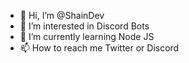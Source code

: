 - 👋 Hi, I’m @ShainDev
- 👀 I’m interested in Discord Bots
- 🌱 I’m currently learning Node JS
- 📫 How to reach me Twitter or Discord 

<!---
ShainDev/ShainDev is a ✨ special ✨ repository because its `README.md` (this file) appears on your GitHub profile.
You can click the Preview link to take a look at your changes.
--->
